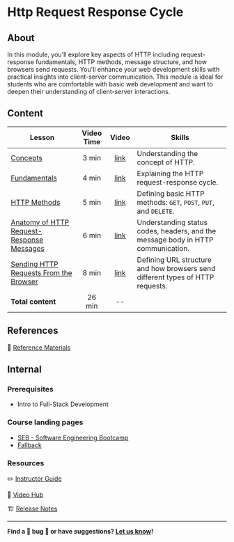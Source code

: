 <h1>
  <span class="prefix"></span>
  <span class="headline">Http Request Response Cycle</span>
</h1>

## About

In this module, you'll explore key aspects of HTTP including request-response fundamentals, HTTP methods, message structure, and how browsers send requests. You'll enhance your web development skills with practical insights into client-server communication. This module is ideal for students who are comfortable with basic web development and want to deepen their understanding of client-server interactions.

## Content

| Lesson                                                                                             | Video Time |                            Video                             | Skills                                                                           |
| -------------------------------------------------------------------------------------------------- | :--------: | :----------------------------------------------------------: | -------------------------------------------------------------------------------- |
| [Concepts](./concepts/README.md)                                                                   |   3 min    | [link](https://generalassembly.wistia.com/medias/7src9k3wxy) | Understanding the concept of HTTP.                                               |
| [Fundamentals](./fundamentals/README.md)                                                           |   4 min    | [link](https://generalassembly.wistia.com/medias/vqjjf3kk5c) | Explaining the HTTP request-response cycle.                                      |
| [HTTP Methods](./http-methods/README.md)                                                           |   5 min    | [link](https://generalassembly.wistia.com/medias/yi7ab0q4wt) | Defining basic HTTP methods: `GET`, `POST`, `PUT`, and `DELETE`.                 |
| [Anatomy of HTTP Request-Response Messages](./anatomy-of-http-request-response-messages/README.md) |   6 min    | [link](https://generalassembly.wistia.com/medias/soq4y94tal) | Understanding status codes, headers, and the message body in HTTP communication. |
| [Sending HTTP Requests From the Browser](./sending-http-requests-from-the-browser/README.md)       |   8 min    | [link](https://generalassembly.wistia.com/medias/zhfx7embhz) | Defining URL structure and how browsers send different types of HTTP requests.   |
| **Total content**                                                                                  |   26 min   |                              --                              |                                                                                  |

## References

📖 [Reference Materials](./references/README.md)

## Internal

### Prerequisites

- Intro to Full-Stack Development

### Course landing pages

- [SEB - Software Engineering Bootcamp](https://pages.git.generalassemb.ly/modular-curriculum-all-courses/http-request-response-cycle/canvas-landing-pages/seb)
- [Fallback](https://pages.git.generalassemb.ly/modular-curriculum-all-courses/http-request-response-cycle/canvas-landing-pages/fallback)

### Resources

✏️ [Instructor Guide](./internal-resources/instructor-guide.md)

🎥 [Video Hub](./internal-resources/video-hub.md)

🏗️ [Release Notes](./internal-resources/release-notes.md)

---

**Find a 👾 bug 👾 or have suggestions? [Let us know](https://pages.git.generalassemb.ly/modular-curriculum-all-courses/universal-resources-internal/module-feedback.html)!**
